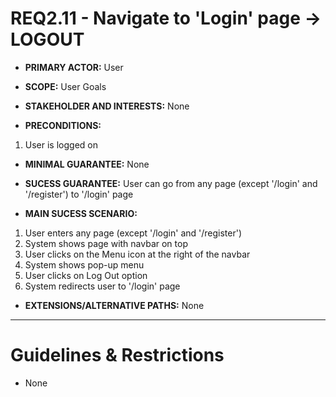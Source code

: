# REQ2.11 - Navigate to 'Login' page -> LOGOUT

- **PRIMARY ACTOR:** User

- **SCOPE:** User Goals

- **STAKEHOLDER AND INTERESTS:** None

- **PRECONDITIONS:**
1. User is logged on

- **MINIMAL GUARANTEE:** None

- **SUCESS GUARANTEE:** User can go from any page (except '/login' and '/register') to '/login' page

- **MAIN SUCESS SCENARIO:** 
1. User enters any page (except '/login' and '/register')
2. System shows page with navbar on top
3. User clicks on the Menu icon at the right of the navbar
4. System shows pop-up menu
5. User clicks on Log Out option
4. System redirects user to '/login' page

- **EXTENSIONS/ALTERNATIVE PATHS:** None

---

# Guidelines & Restrictions

- None
